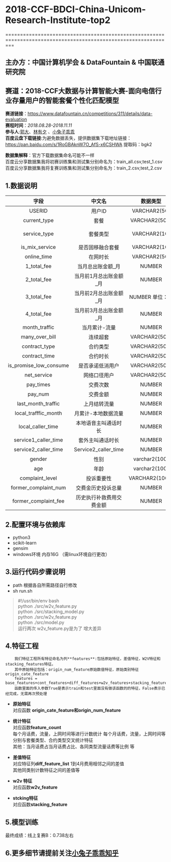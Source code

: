 # 2018-CCF-BDCI-China-Unicom-Research-Institute-top2
===============================================================================================================
## 主办方：中国计算机学会 & DataFountain & 中国联通研究院
## 赛道：2018-CCF大数据与计算智能大赛-面向电信行业存量用户的智能套餐个性化匹配模型

**赛道链接**：https://www.datafountain.cn/competitions/311/details/data-evaluation       
**赛程时间**：*2018.08.28-2018.11.11*  
**参与人**:[郭大](https://github.com/guoday)、[林有夕](https://github.com/infturing) 、[小兔子乖乖](https://github.com/PandasCute)      
**百度云盘下载链接**:为避免数据丢失，提供数据集下载地址链接：https://pan.baidu.com/s/1RoGBAknW7O_AfS-x6CSHWA 提取码：bgk2       
   

**数据集解释**：官方下载数据集命名可能不一样    
百度云分享数据集我将初赛训练集和测试集分别命名为：train_all.csv,test_1.csv   
百度云分享数据集我将复赛训练集和测试集分别命名为：train_2.csv,test_2.csv 

## 1.数据说明  


| 字段     | 中文名| 数据类型|  说明 |
|:-------:|:-------:|:-------:|:-------:|
|USERID|	用户ID|	VARCHAR2(50)|	用户编码，标识用户的唯一字段|
|current_type|	套餐	|VARCHAR2(500)	|/|
|service_type	|套餐类型	|VARCHAR2(10)	|0：23G融合，1：2I2C，2：2G，3：3G，4：4G|
|is_mix_service	|是否固移融合套餐|	VARCHAR2(10)|	1.是 0.否|
|online_time	|在网时长|	VARCHAR2(50)	|/|
|1_total_fee|	当月总出账金额_月	|NUMBER|	单位：元|
|2_total_fee	|当月前1月总出账金额_月|	NUMBER	|单位：元|
|3_total_fee|	当月前2月总出账金额_月|	NUMBER	单位：元|
|4_total_fee	|当月前3月总出账金额_月	|NUMBER|	单位：元|
|month_traffic	|当月累计-流量	|NUMBER|	单位：MB|
|many_over_bill|	连续超套	|VARCHAR2(500)|	1-是，0-否|
|contract_type|	合约类型|	VARCHAR2(500)	|ZBG_DIM.DIM_CBSS_ACTIVITY_TYPE|
|contract_time|	合约时长|	VARCHAR2(500)|	/|
|is_promise_low_consume	|是否承诺低消用户|	VARCHAR2(500)	|1.是 0.否|
|net_service	|网络口径用户|	VARCHAR2(500)	|20AAAAAA-2G|
|pay_times	|交费次数	|NUMBER	|单位：次|
|pay_num	|交费金额	|NUMBER	|单位：元|
|last_month_traffic	|上月结转流量|	NUMBER|	单位：MB|
|local_trafffic_month|	月累计-本地数据流量	|NUMBER	|单位：MB|
|local_caller_time|	本地语音主叫通话时长|	NUMBER|	单位：分钟|
|service1_caller_time	|套外主叫通话时长|	NUMBER	|单位：分钟|
|service2_caller_time	|Service2_caller_time|	NUMBER	|单位：分钟|
|gender|	性别	|varchar2(100)	|01.男 02女|
|age|	年龄|	varchar2(100)|	/|
|complaint_level	|投诉重要性|	VARCHAR2(1000)	|1：普通，2：重要，3：重大|
|former_complaint_num|交费金历史投诉总量|	NUMBER	|单位：次|
|former_complaint_fee|	历史执行补救费用交费金额	|NUMBER	|单位：分|
        
## 2.配置环境与依赖库 
  - python3
  - scikit-learn
  - gensim
  - windows环境 内存16G （需linux环境自行更改）      

## 3.运行代码步骤说明           
 - path 根据各自所需路径自行修改
 - sh run.sh  
 > #!/usr/bin/env bash         
> python ./src/w2v_feature.py       
> python ./src/stacking_model.py    
> python ./src/w2v_feature.py    
> python ./src/model.py       
 运行两次 w2v_feature.py是为了 增大差异  
 
## 4.特征工程      
        我们特征工程所有特征命名为列**features**:包括原始特征，差值特征，W2V特征和stacking_features特征。         
        其中原始特征包括：origin_num_feature原始数值特征，原始类别特征origin_cate_feature      
        features = base_features+cont_features+diff_features+w2v_features+stacking_features    
        函数里面的传入参数True是表示train和test里面没有做该函数的的特征，False表示已经完成，无需再次预处理
 - **原始特征**     
 对应函数 **origin_cate_feature和origin_num_feature**  
 -  **统计特征**    
 对应函数**feature_count**           
 每个月话费，流量，上网时间等进行计数统计
 每个月话费，流量，上网时间等分别与套餐类型、合约类型交叉统计特征                
 其他：当月话费占当月话费占比、各同类型流量话费等比例 等 
 - **差值特征**     
   对应特征列**diff_feature_list**
   1到4月费用相邻之间的差值          
   其他同类别计数特征之间的差值等

 - **w2v 特征**    
  对应函数**w2v_feature**   
- **stcking特征**         
  对应函数**stacking_feature**      
## 5.模型训练   
 最终成绩：线上复赛B：0.738左右       
## 6.更多细节请提前关注[小兔子乖乖知乎](https://zhuanlan.zhihu.com/c_1045985931114438656)    
